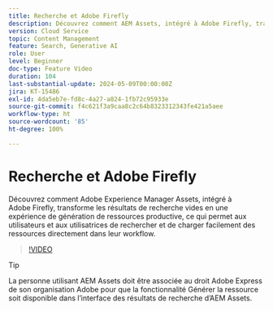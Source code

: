 ```yaml
---
title: Recherche et Adobe Firefly
description: Découvrez comment AEM Assets, intégré à Adobe Firefly, transforme les résultats de recherche vides en une expérience de génération de ressources productive.
version: Cloud Service
topic: Content Management
feature: Search, Generative AI
role: User
level: Beginner
doc-type: Feature Video
duration: 104
last-substantial-update: 2024-05-09T00:00:00Z
jira: KT-15486
exl-id: 4da5eb7e-fd8c-4a27-a824-1fb72c95933e
source-git-commit: f4c621f3a9caa8c2c64b8323312343fe421a5aee
workflow-type: ht
source-wordcount: '85'
ht-degree: 100%

---
```


# Recherche et Adobe Firefly

Découvrez comment Adobe Experience Manager Assets, intégré à Adobe Firefly, transforme les résultats de recherche vides en une expérience de génération de ressources productive, ce qui permet aux utilisateurs et aux utilisatrices de rechercher et de charger facilement des ressources directement dans leur workflow.

>[!VIDEO](https://video.tv.adobe.com/v/3429070/?learn=on)


>[!TIP]
>
> La personne utilisant AEM Assets doit être associée au droit Adobe Express de son organisation Adobe pour que la fonctionnalité Générer la ressource soit disponible dans l’interface des résultats de recherche d’AEM Assets.
